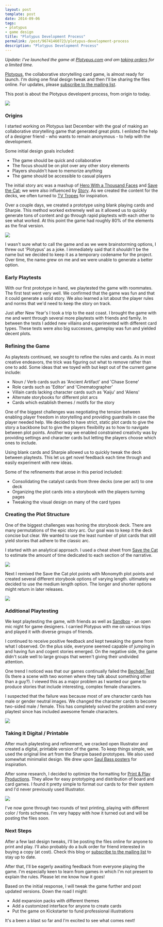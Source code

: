 ```yaml
---
layout: post
template: post
date: 2014-09-06
tags:
- plotypus
- game design
title: "Plotypus Development Process"
permalink: /post/96741460723/plotypus-development-process
description: "Plotypus Development Process"
---
```

_Update: I've launched the game at [Plotypus.com](http://plotypus.com/) and am [taking orders](https://docs.google.com/forms/d/11JkmwRjOYLij3mYyOxODymbVG3jB3fj5bhIpfKU5QB8/viewform?usp=send_form) for a limited time._

[Plotypus](http://plotypus.com/), the collaborative storytelling card game, is almost ready for launch. I'm doing one final design tweak and then I'll be sharing the files online. For updates, please [subscribe to the mailing list](http://plotypus.us9.list-manage1.com/subscribe?u=e4f0b45dd4eb576171853a903&id=0a9e661929).

This post is about the Plotypus developent process, from origin to today.

![](/images/b19b08a08699e4a0ec84ef6ce748e58a5d62cad2526206547a59ed78340ff0d4.jpg)

### Origins

I started working on Plotypus last December with the goal of making an collaborative storytelling game that generated great plots. I enlisted the help of a designer friend - who wants to remain anonymous - to help with the development.

Some initial design goals included:

*  The game should be quick and collaborative
*  The focus should be on plot over any other story elements
*  Players shouldn't have to memorize anything
*  The game should be accessible to casual players

The initial story arc was a mashup of [Hero With a Thousand Faces](http://www.amazon.com/gp/product/1577315936/ref=as_li_tl?ie=UTF8&camp=1789&creative=390957&creativeASIN=1577315936&linkCode=as2&tag=randylubincom-20&linkId=M76Q5PMLNPPGCTJ4) and [Save the Cat](http://www.amazon.com/gp/product/B00340ESIS/ref=as_li_tl?ie=UTF8&camp=1789&creative=390957&creativeASIN=B00340ESIS&linkCode=as2&tag=randylubincom-20&linkId=UY5XSZWCHX4X4KBE); we were also influenced by [Story](http://www.amazon.com/gp/product/B0042FZVOY/ref=as_li_tl?ie=UTF8&camp=1789&creative=390957&creativeASIN=B0042FZVOY&linkCode=as2&tag=randylubincom-20&linkId=C57P7I7LI7NC6VXP). As we created the content for the decks, we often turned to [TV Tropes](http://tvtropes.org/pmwiki/pmwiki.php/Main/HomePage) for inspiration.

Over a couple days, we created a prototype using blank playing cards and Sharpie. This method worked extremely well as it allowed us to quickly generate tons of content and go through rapid playtests with each other to see what worked. At this point the game had roughly 80% of the elements as the final version.

![](/images/8a3dd37d565f86c7b75c6a9783096b4db2279ef880c312431e39e62019094f13.jpg)

I wasn't sure what to call the game and as we were brainstorming options, I threw out 'Plotypus' as a joke. I immediately said that it _shouldn't_ be the name but we decided to keep it as a temporary codename for the project. Over time, the name grew on me and we were unable to generate a better option.

### Early Playtests

With our first prototype in hand, we playtested the game with roommates. The first test went very well. We confirmed that the game was fun and that it could generate a solid story. We also learned a lot about the player rules and norms that we'd need to keep the story on track.

Just after New Year's I took a trip to the east coast. I brought the game with me and went through several more playtests with friends and family. In between the tests I added new villains and experimented with different card types. These tests were also big successes, gameplay was fun and yielded decent plots.

### Refining the Game
As playtests continued, we sought to refine the rules and cards. As in most creative endeavors, the trick was figuring out what to remove rather than one to add. Some ideas that we toyed with but kept out of the current game include:

*  Noun / Verb cards such as 'Ancient Artifact' and 'Chase Scene'
*  Role cards such as 'Editor' and 'Cinematographer'
*  Villain cards lacking character cards such as 'Kaiju' and 'Aliens'
*  Alternate storybooks for different plot arcs
*  Cards which establish themes / motifs for the story

One of the biggest challenges was negotiating the tension between enabling player freedom in storytelling and providing guardrails in case the player needed help. We decided to have strict, static plot cards to give the story a backbone but to give the players flexibility as to how to navigate between plot points. Another way we enabled constrained creativity was by providing settings and character cards but letting the players choose which ones to include.

Using blank cards and Sharpie allowed us to quickly tweak the deck between playtests. This let us get novel feedback each time through and easily experiment with new ideas.

Some of the refinements that arose in this period included:

*  Consolidating the catalyst cards from three decks (one per act) to one deck
*  Organizing the plot cards into a storybook with the players turning pages
*  Tweaking the visual design on many of the card types

### Creating the Plot Structure 

One of the biggest challenges was honing the storybook deck. There are many permutations of the epic story arc. Our goal was to keep it the deck concise but clear. We wanted to use the least number of plot cards that still yield stories that adhere to the classic arc.

I started with an analytical approach. I used a cheat sheet from [Save the Cat](http://www.savethecat.com/wp-content/uploads/2014/01/Tom-Gowen-Blake-Snyder-Beat-Sheet.pdf) to estimate the amount of time dedicated to each section of the narrative.

![](/images/60786f01e6e2173da8dcf9c0f6bb4d92a638845577d97cbf9bc329fad49a005a.png)

Next I remixed the Save the Cat plot points with Monomyth plot points and created several different storybook options of varying length. ultimately we decided to use the medium length option. The longer and shorter options might return in later releases.

![](/images/e6ca4ab206288a2d0c1823ab6936774bc37b8e916d59df1c990f22880a09cf35.png)

### Additional Playtesting

We kept playtesting the game, with friends as well as [Sandbox](https://www.facebook.com/groups/sandboxplaytests/) - an open mic night for game designers. I carried Plotypus with me on various trips and played it with diverse groups of friends.

I continued to receive positive feedback and kept tweaking the game from what I observed. On the plus side, everyone seemed capable of jumping in and having fun and cogent stories emerged. On the negative side, the game didn't scale well to large groups that weren't giving their undivided attention.

One trend I noticed was that our games continually failed the [Bechdel Test](https://en.wikipedia.org/wiki/Bechdel_test) (Is there a scene with two women where they talk about something other than a guy?). I viewed this as a major problem as I wanted our game to produce stories that include interesting, complex female characters.

I suspected that the failure was because most of are character cards has male or gender neutral images. We changed the character cards to become two-sided male / female. This has completely solved the problem and every playtest since has included awesome female characters.

![](/images/d3553140b8a636022a8c1756968c2e4adc0fee595f818a07dcd265720f45ebc6.jpg)

### Taking it Digital / Printable

After much playtesting and refinement, we cracked open Illustrator and created a digital, printable version of the game. To keep things simple, we used the original line art from the Sharpie based prototypes. We also used somewhat minimalist design. We drew upon [Saul Bass posters](http://www.saulbassposterarchive.com/gallery/film-posters/) for inspiration. 

After some research, I decided to optimize the formatting for [Print & Play Productions](http://www.printplaygames.com/). They allow for easy prototyping and distribution of board and card games. I found it pretty simple to format our cards to for their system and I'd never previously used Illustrator.

![](/images/6a79cba338c08c7a7a8da2bcfe3707add5fa3814841e05e384dd8aeb1bbe2310.jpg)

I've now gone through two rounds of test printing, playing with different color / fonts schemes. I'm very happy with how it turned out and will be posting the files soon.

### Next Steps

After a few last design tweaks, I'll be posting the files online for anyone to print and play. I'll also probably do a bulk order for friend interested in buying a copy (at cost). Check this blog or [subscribe to the mailing list](http://plotypus.us9.list-manage1.com/subscribe?u=e4f0b45dd4eb576171853a903&id=0a9e661929) to stay up to date.

After that, I'll be eagerly awaiting feedback from everyone playing the game. I'm especially keen to learn from games in which I'm not present to explain the rules. Please let me know how it goes!

Based on the initial response, I will tweak the game further and post updated versions. Down the road I might:

*  Add expansion packs with different themes
*  Add a customized interface for anyone to create cards
*  Put the game on Kickstarter to fund professional illustrations

It's a been a blast so far and I'm excited to see what comes next!